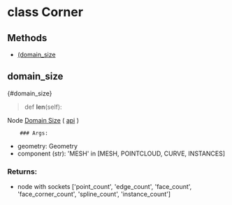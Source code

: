 # class Corner




## Methods

- [(domain_size](domain_size)

## domain_size

{#domain_size}

> def __len__(self):

Node [Domain Size](https://docs.blender.org/manual/en/latest/modeling/geometry_nodes/attribute/domain_size.html) ( [api](https://docs.blender.org/api/current/bpy.types.GeometryNodeAttributeDomainSize.html) )

        ### Args:
- geometry: Geometry
- component (str): 'MESH' in [MESH, POINTCLOUD, CURVE, INSTANCES]

### Returns:

- node with sockets ['point_count', 'edge_count', 'face_count', 'face_corner_count', 'spline_count', 'instance_count']

